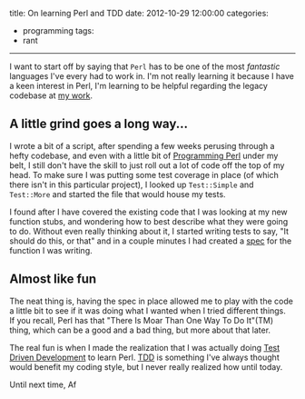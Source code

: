 title: On learning Perl and TDD
date: 2012-10-29 12:00:00
categories:
 - programming
tags:
 - rant
---

I want to start off by saying that `Perl` has to be one of the most _fantastic_
languages I've every had to work in.  I'm not really learning it because I have
a keen interest in Perl, I'm learning to be helpful regarding the legacy codebase
at [my work](http://strathcom.ca/).

## A little grind goes a long way...
I wrote a bit of a script, after spending a few weeks perusing through a hefty 
codebase, and even with a little bit of [Programming Perl][] under my belt, I 
still don't have the skill to just roll out a lot of code off the top of my head. To 
make sure I was putting some test coverage in place (of which there isn't in
this particular project), I looked up `Test::Simple` and `Test::More` and started
the file that would house my tests.

I found after I have covered the existing code that I was looking at my new 
function stubs, and wondering how to best describe what they were going to do. Without 
even really thinking about it, I started writing tests to say, "It should
do this, or that" and in a couple minutes I had created a [spec][] for the 
function I was writing. 

## Almost like fun
The neat thing is, having the spec in place allowed me to play with the code a
little bit to see if it was doing what I wanted when I tried different things.  
If you recall, Perl has that "There Is Moar Than One Way To Do It"(TM) thing, 
which can be a good and a bad thing, but more about that later.  

The real fun is when I made the realization that I was actually doing [Test Driven Development][] 
to learn Perl. [TDD][] is something I've always thought would benefit my coding
style, but I never really realized how until today.

Until next time,
Af


[Programming Perl]: http://shop.oreilly.com/product/9780596000271.do
[spec]: http://en.wikipedia.org/wiki/Behavior-driven_development
[Test Driven Development]: http://en.wikipedia.org/wiki/Test-driven_development
[TDD]: http://en.wikipedia.org/wiki/Test-driven_development

